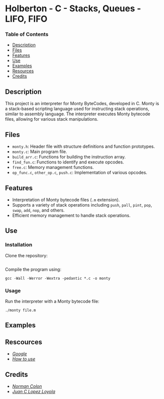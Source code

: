# Holberton - C - Stacks, Queues - LIFO, FIFO

### Table of Contents

- [Description](#description)
- [Files](#files)
- [Features](features)
- [Use](#use)
- [Examples](#examples)
- [Resources](#resources)
- [Credits](#credits)

## Description

This project is an interpreter for Monty ByteCodes, developed in C. Monty is a stack-based scripting language used for instructing stack operations, similar to assembly language. The interpreter executes Monty bytecode files, allowing for various stack manipulations.

## Files

- `monty.h`: Header file with structure definitions and function prototypes.
- `monty.c`: Main program file.
- `build_arr.c`: Functions for building the instruction array.
- `find_fun.c`: Functions to identify and execute opcodes.
- `free.c`: Memory management functions.
- `op_func.c`, `other_op.c`, `push.c`: Implementation of various opcodes.

## Features

- Interpretation of Monty bytecode files (`.m` extension).
- Supports a variety of stack operations including `push`, `pall`, `pint`, `pop`, `swap`, `add`, `nop`, and others.
- Efficient memory management to handle stack operations.

## Use

### Installation

Clone the repository:
```shell

```
Compile the program using:
```shell
gcc -Wall -Werror -Wextra -pedantic *.c -o monty
```

### Usage

Run the interpreter with a Monty bytecode file:
```shell
./monty file.m
```


## Examples


## Rescources

- *[Google](https://intranet.hbtn.io/rltoken/0BnGxP9OJGM4vvO8SuXRvQ)*
- *[How to use ](https://intranet.hbtn.io/rltoken/LeTvCFCvcgkvd-6USy3yrA)*

## Credits

- *[Norman Colon](https://github.com/normancolon)*
- *[Juan C Lopez Loyola](https://github.com/juancalpz23)*
